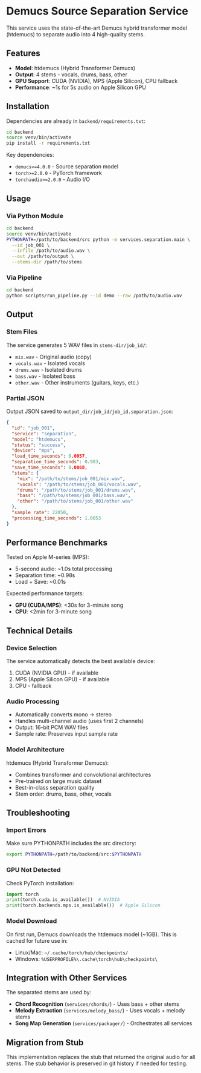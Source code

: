 # Demucs Source Separation Service

This service uses the state-of-the-art Demucs hybrid transformer model (htdemucs) to separate audio into 4 high-quality stems.

## Features

- **Model**: htdemucs (Hybrid Transformer Demucs)
- **Output**: 4 stems - vocals, drums, bass, other
- **GPU Support**: CUDA (NVIDIA), MPS (Apple Silicon), CPU fallback
- **Performance**: ~1s for 5s audio on Apple Silicon GPU

## Installation

Dependencies are already in `backend/requirements.txt`:

```bash
cd backend
source venv/bin/activate
pip install -r requirements.txt
```

Key dependencies:
- `demucs>=4.0.0` - Source separation model
- `torch>=2.0.0` - PyTorch framework
- `torchaudio>=2.0.0` - Audio I/O

## Usage

### Via Python Module

```bash
cd backend
source venv/bin/activate
PYTHONPATH=/path/to/backend/src python -m services.separation.main \
  --id job_001 \
  --infile /path/to/audio.wav \
  --out /path/to/output \
  --stems-dir /path/to/stems
```

### Via Pipeline

```bash
cd backend
python scripts/run_pipeline.py --id demo --raw /path/to/audio.wav
```

## Output

### Stem Files

The service generates 5 WAV files in `stems-dir/job_id/`:

- `mix.wav` - Original audio (copy)
- `vocals.wav` - Isolated vocals
- `drums.wav` - Isolated drums
- `bass.wav` - Isolated bass
- `other.wav` - Other instruments (guitars, keys, etc.)

### Partial JSON

Output JSON saved to `output_dir/job_id/job_id.separation.json`:

```json
{
  "id": "job_001",
  "service": "separation",
  "model": "htdemucs",
  "status": "success",
  "device": "mps",
  "load_time_seconds": 0.0057,
  "separation_time_seconds": 0.983,
  "save_time_seconds": 0.0068,
  "stems": {
    "mix": "/path/to/stems/job_001/mix.wav",
    "vocals": "/path/to/stems/job_001/vocals.wav",
    "drums": "/path/to/stems/job_001/drums.wav",
    "bass": "/path/to/stems/job_001/bass.wav",
    "other": "/path/to/stems/job_001/other.wav"
  },
  "sample_rate": 22050,
  "processing_time_seconds": 1.0053
}
```

## Performance Benchmarks

Tested on Apple M-series (MPS):
- 5-second audio: ~1.0s total processing
- Separation time: ~0.98s
- Load + Save: ~0.01s

Expected performance targets:
- **GPU (CUDA/MPS)**: <30s for 3-minute song
- **CPU**: <2min for 3-minute song

## Technical Details

### Device Selection

The service automatically detects the best available device:

1. CUDA (NVIDIA GPU) - if available
2. MPS (Apple Silicon GPU) - if available
3. CPU - fallback

### Audio Processing

- Automatically converts mono → stereo
- Handles multi-channel audio (uses first 2 channels)
- Output: 16-bit PCM WAV files
- Sample rate: Preserves input sample rate

### Model Architecture

htdemucs (Hybrid Transformer Demucs):
- Combines transformer and convolutional architectures
- Pre-trained on large music dataset
- Best-in-class separation quality
- Stem order: drums, bass, other, vocals

## Troubleshooting

### Import Errors

Make sure PYTHONPATH includes the src directory:

```bash
export PYTHONPATH=/path/to/backend/src:$PYTHONPATH
```

### GPU Not Detected

Check PyTorch installation:

```python
import torch
print(torch.cuda.is_available())  # NVIDIA
print(torch.backends.mps.is_available())  # Apple Silicon
```

### Model Download

On first run, Demucs downloads the htdemucs model (~1GB). This is cached for future use in:
- Linux/Mac: `~/.cache/torch/hub/checkpoints/`
- Windows: `%USERPROFILE%\.cache\torch\hub\checkpoints\`

## Integration with Other Services

The separated stems are used by:

- **Chord Recognition** (`services/chords/`) - Uses bass + other stems
- **Melody Extraction** (`services/melody_bass/`) - Uses vocals + melody stems
- **Song Map Generation** (`services/packager/`) - Orchestrates all services

## Migration from Stub

This implementation replaces the stub that returned the original audio for all stems. The stub behavior is preserved in git history if needed for testing.
